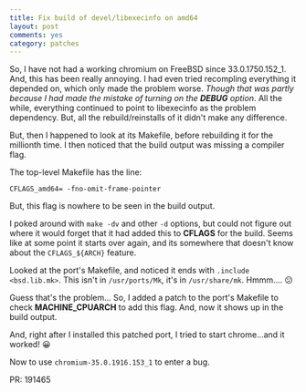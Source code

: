 ```yaml
---
title: Fix build of devel/libexecinfo on amd64
layout: post
comments: yes
category: patches
---
```

So, I have not had a working chromium on FreeBSD since 33.0.1750.152\_1.  And, this has been really annoying.  I had even
tried recompling everything it depended on, which only made the problem worse. _Though that was partly because I had made
the mistake of turning on the __DEBUG__ option_.  All the while, everything continued to point to libexecinfo as the problem
dependency.  But, all the rebuild/reinstalls of it didn't make any difference.

But, then I happened to look at its Makefile, before rebuilding it for the millionth time.  I then noticed that the build
output was missing a compiler flag.

The top-level Makefile has the line:

    CFLAGS_amd64= -fno-omit-frame-pointer

But, this flag is nowhere to be seen in the build output.

I poked around with `make -dv` and other `-d` options, but could not figure out where it would forget that it had added
this to __CFLAGS__ for the build.  Seems like at some point it starts over again, and its somewhere that doesn't know about
the `CFLAGS_${ARCH}` feature.

Looked at the port's Makefile, and noticed it ends with `.include <bsd.lib.mk>`.  This isn't in `/usr/ports/Mk`, it's in
`/usr/share/mk`.  Hmmm.... :confused:

Guess that's the problem... So, I added a patch to the port's Makefile to check __MACHINE_CPUARCH__ to add this flag. And,
now it shows up in the build output.

And, right after I installed this patched port, I tried to start chrome...and it worked! :grinning:

Now to use `chromium-35.0.1916.153_1` to enter a bug.

PR: 191465

